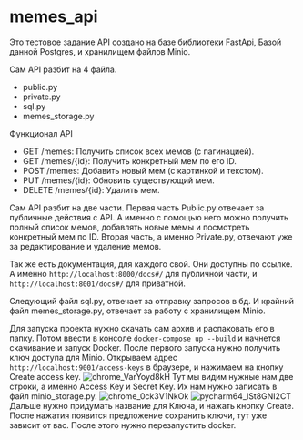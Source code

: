 # memes_api
 
Это тестовое задание
API создано на базе библиотеки FastApi, Базой данной Postgres, и хранилищем файлов Minio.

Сам API разбит на 4 файла.
- public.py
- private.py
- sql.py
- memes_storage.py

Функционал API
- GET /memes: Получить список всех мемов (с пагинацией).
- GET /memes/{id}: Получить конкретный мем по его ID.
- POST /memes: Добавить новый мем (с картинкой и текстом).
- PUT /memes/{id}: Обновить существующий мем.                                        
- DELETE /memes/{id}: Удалить мем.


Сам API разбит на две части. Первая часть Public.py отвечает за публичные действия с API. А именно с помощью него можно получить полный список мемов, добавлять новые мемы и посмотреть конкретный мем по ID.
Вторая часть, а именно Private.py, отвечают уже за редактирование и удаление мемов.

Так же есть документация, для каждого свой. Они доступны по ссылке. А именно ```http://localhost:8000/docs#/``` для публичной части, и ```http://localhost:8001/docs#/``` для приватной.

Следующий файл sql.py, отвечает за отправку запросов в бд.
И крайний файл memes_storage.py, отвечает за работу с хранилищем Minio.

Для запуска проекта нужно скачать сам архив и распаковать его в папку. Потом ввести в консоле ``` docker-compose up --build ``` и начнется скачивание и запуск Docker.
После первого запуска нужно получить ключ доступа для Minio. Открываем адрес ```http://localhost:9001/access-keys``` в браузере, и нажимаем на кнопку Create access key. ![chrome_VarYoyd8kH](https://github.com/user-attachments/assets/90dd1623-af83-4986-91de-310888f4a6be)
Тут мы видим нужные нам две строки, а именно Access Key и Secret Key. Их нам нужно записать в файл minio_storage.py. 
![chrome_0ck3V1NkOk](https://github.com/user-attachments/assets/05d31ec1-0c43-4b74-a177-112f3ad07b5b)
![pycharm64_lSt8GNI2CT](https://github.com/user-attachments/assets/1d7c460f-865d-4c9c-adc0-821ece958de4)</br>
Дальше нужно придумать название для Ключа, и нажать кнопку Create. После нажатия появится предложение сохранить ключи, тут уже зависит от вас.
После этого нужно перезапустить docker.
